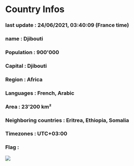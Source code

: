 # Country  Infos
### last update : 24/06/2021, 03:40:09 (France time)

### name : Djibouti
### Population : 900'000
### Capital : Djibouti
### Region : Africa
### Languages : French, Arabic
### Area : 23'200 km²
### Neighboring countries : Eritrea, Ethiopia, Somalia
### Timezones : UTC+03:00

### Flag :
![](https://restcountries.eu/data/dji.svg)